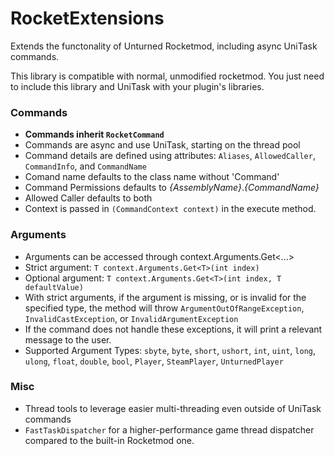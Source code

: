 # RocketExtensions
Extends the functonality of Unturned Rocketmod, including async UniTask commands.

This library is compatible with normal, unmodified rocketmod. You just need to include this library and UniTask with your plugin's libraries.

### Commands
* **Commands inherit `RocketCommand`**
* Commands are async and use UniTask, starting on the thread pool
* Command details are defined using attributes: `Aliases`, `AllowedCaller`, `CommandInfo`, and `CommandName`
* Comand name defaults to the class name without 'Command'
* Command Permissions defaults to *{AssemblyName}*.*{CommandName}*
* Allowed Caller defaults to both
* Context is passed in `(CommandContext context)` in the execute method.

### Arguments
* Arguments can be accessed through context.Arguments.Get<...>
* Strict argument: `T context.Arguments.Get<T>(int index)`
* Optional argument: `T context.Arguments.Get<T>(int index, T defaultValue)`
* With strict arguments, if the argument is missing, or is invalid for the specified type, the method will throw `ArgumentOutOfRangeException`, `InvalidCastException`, or `InvalidArgumentException`
* If the command does not handle these exceptions, it will print a relevant message to the user. 
* Supported Argument Types: `sbyte`, `byte`, `short`, `ushort`, `int`, `uint`, `long`, `ulong`, `float`, `double`, `bool`, `Player`, `SteamPlayer`, `UnturnedPlayer`

### Misc
* Thread tools to leverage easier multi-threading even outside of UniTask commands
* `FastTaskDispatcher` for a higher-performance game thread dispatcher compared to the built-in Rocketmod one.
